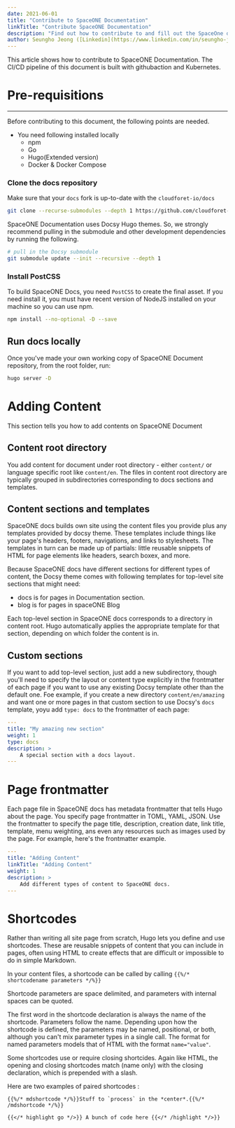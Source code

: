 ```yaml
---
date: 2021-06-01
title: "Contribute to SpaceONE Documentation"
linkTitle: "Contribute SpaceONE Documentation"
description: "Find out how to contribute to and fill out the SpaceOne document."
author: Seungho Jeong ([Linkedin](https://www.linkedin.com/in/seungho-jeong-79684b210/))
---
```


This article shows how to contribute to SpaceONE Documentation. The CI/CD pipeline of this document is built with githubaction and Kubernetes. 


# Pre-requisitions
--- 

Before contributing to this document, the following points are needed. 

- You need following installed locally
    - npm
    - Go
    - Hugo(Extended version)
    - Docker & Docker Compose 

### Clone the docs repository 

Make sure that your `docs` fork is up-to-date with the `cloudforet-io/docs` 

```bash
git clone --recurse-submodules --depth 1 https://github.com/cloudforet-io/docs

```

SpaceONE Documentation uses Docsy Hugo themes. So, we strongly recommend pulling in the submodule and other development dependencies by running the following. 

```bash
# pull in the Docsy submodule
git submodule update --init --recursive --depth 1

```
### Install PostCSS


To build SpaceONE Docs, you need `PostCSS` to create the final asset. If you need install it, you must have recent version of NodeJS installed on your machine so you can use npm. 

```bash
npm install --no-optional -D --save

```
## Run docs locally 

Once you've made your own working copy of SpaceONE Document repository, from the root folder, run: 

```bash
hugo server -D
```

# Adding Content

This section tells you how to add contents on SpaceONE  Document

## Content root directory 


You add content for document under root directory - either `content/` or language specific root like `content/en`. The files in content root directory are typically grouped in subdirectories corresponding to docs sections and templates. 

 
## Content sections and templates 
SpaceONE docs builds own site using the content files you provide  plus any templates provided by docsy theme. These templates include things like your page's headers, footers, navigations, and links to stylesheets. The templates in turn can be made up of partials: little reusable snippets of HTML for page elements like headers, search boxex, and more. 


Because SpaceONE docs have different sections for different types of content, the Docsy theme comes with following templates for top-level site sections that might need:

- docs is for pages in Documentation section.
- blog is for pages in spaceONE Blog 

Each top-level section in SpaceONE docs corresponds to a directory in content root. Hugo automatically applies the appropriate template for that section, depending on which folder the content is in. 

## Custom sections 

If you want to add top-level section, just add a new subdirectory, though you'll need to specify the layout or content type explicitly in the frontmatter of each page if you want to use any existing Docsy template other than the default one. Foe example, if you create a new directory `content/en/amazing` and want one or more pages in that custom section to use Docsy's `docs` template, yoyu add `type: docs` to the frontmatter of each page:

```yaml
---
title: "My amazing new section"
weight: 1
type: docs
description: >
    A special section with a docs layout.
---

```

# Page frontmatter 

Each page file in SpaceONE docs has metadata frontmatter that tells Hugo about the page. You specify page frontmatter in TOML, YAML, JSON. Use the frontmatter to specify the page title, description, creation date, link title, template, menu weighting, ans even  any resources such as images used by the page. For example, here's the frontmatter example. 

```yaml
---
title: "Adding Content"
linkTitle: "Adding Content"
weight: 1
description: >
    Add different types of content to SpaceONE docs.
---
```

# Shortcodes

Rather than writing all site page from scratch, Hugo lets you define and use shortcodes. These are reusable snippets of content that you can include in pages, often using HTML to create effects that are difficult or impossible to do in simple Markdown. 

In your content files, a shortcode can be called by calling 
`{{%/* shortcodename parameters */%}}`

Shortcode parameters are space delimited, and parameters with internal spaces can be quoted. 

The first word in the shortcode declaration is always the name of the shortcode. Parameters follow the name. Depending upon how the shortcode is defined, the parameters may be named, positional, or both, although you can't mix parameter types in a single call. The format for named parameters models that of HTML with the format `name="value"`. 


Some shortcodes use or require closing shortcides. Again like HTML, the opening and closing shortcodes match (name only) with the closing declaration, which is prepended with a slash.

Here are two examples of paired shortcodes : 


```
{{%/* mdshortcode */%}}Stuff to `process` in the *center*.{{%/* /mdshortcode */%}}
```

```
{{</* highlight go */>}} A bunch of code here {{</* /highlight */>}}
```










